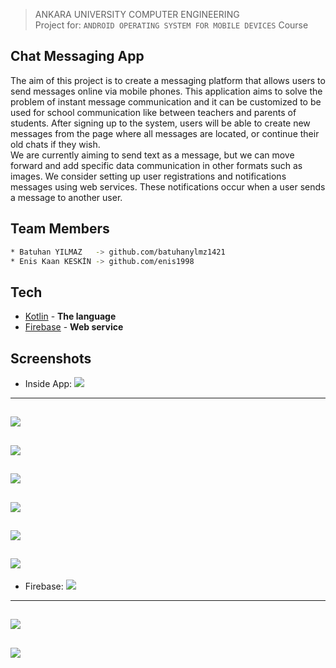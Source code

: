 

> ANKARA UNIVERSITY
> COMPUTER ENGINEERING <br/>
> Project for: `ANDROID OPERATING SYSTEM FOR MOBILE DEVICES` Course

## Chat Messaging App

The aim of this project is to create a messaging platform that allows users to send
messages online via mobile phones. This application aims to solve the problem of
instant message communication and it can be customized to be used for school
communication like between teachers and parents of students. After signing up to the
system, users will be able to create new messages from the page where all messages
are located, or continue their old chats if they wish. <br/>
We are currently aiming to send text as a message, but we can move forward and add
specific data communication in other formats such as images. We consider setting up 
user registrations and notifications messages using web services. These notifications
occur when a user sends a message to another user.

## Team Members
```sh
* Batuhan YILMAZ   -> github.com/batuhanylmz1421
* Enis Kaan KESKİN -> github.com/enis1998
```
## Tech
- [Kotlin] - **The language**
- [Firebase] - **Web service**

## Screenshots
- Inside App:
![](./Screenshots/resized/app1.png)
--------------------------------
![](./Screenshots/resized/app2.png)
--------------------------------
![](./Screenshots/resized/app2-1.png)
--------------------------------
![](./Screenshots/resized/app2-2.png)
--------------------------------
![](./Screenshots/resized/app3.png)
--------------------------------
![](./Screenshots/resized/app5.png)
--------------------------------
![](./Screenshots/resized/app6.png)
--------------------------------

- Firebase:
![](./Screenshots/resized/fire1.png)
--------------------------------
![](./Screenshots/resized/fire2.png)
--------------------------------
![](./Screenshots/resized/fire3.png)
--------------------------------


[Kotlin]: <https://kotlinlang.org/>
[firebase]: <https://firebase.google.com/>

